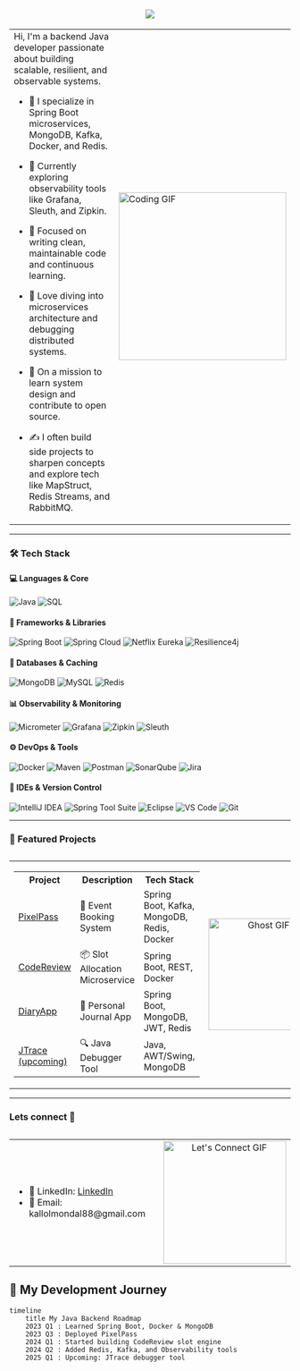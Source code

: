 <h1 align="center">
  <img src="https://readme-typing-svg.demolab.com?font=Fira+Code&size=28&pause=1000&color=F7F7F7&center=true&vCenter=true&width=600&lines=Hi%2C+Kallol+here+!!;" />
</h1>

<table>
  <tr>
    <td>
    Hi, I'm a backend Java developer passionate about building scalable, resilient, and observable systems.

- 🔭 I specialize in Spring Boot microservices, MongoDB, Kafka, Docker, and Redis.
- 🌱 Currently exploring observability tools like Grafana, Sleuth, and Zipkin.
- 🚀 Focused on writing clean, maintainable code and continuous learning.
- 💬 Love diving into microservices architecture and debugging distributed systems.
- 🧠 On a mission to learn system design and contribute to open source.
- ✍️ I often build side projects to sharpen concepts and explore tech like MapStruct, Redis Streams, and RabbitMQ.


    </td>
    <td>
      <img src="https://media2.giphy.com/media/v1.Y2lkPTc5MGI3NjExZmFxZW5xdnVpOWY2MzVieGgyc3E5ZXN0NWJ5cHptMTV3ZnFuM2oybiZlcD12MV9pbnRlcm5hbF9naWZfYnlfaWQmY3Q9Zw/g2jj9VAIBluIreVNsb/giphy.gif" width="300px" alt="Coding GIF" />
    </td>
  </tr>
</table>

---

### 🛠️ Tech Stack

#### 💻 Languages & Core  
![Java](https://img.shields.io/badge/Java-%23ED8B00.svg?style=for-the-badge&logo=java&logoColor=white)
![SQL](https://img.shields.io/badge/SQL-4479A1?style=for-the-badge&logo=mysql&logoColor=white)

#### 🚀 Frameworks & Libraries  
![Spring Boot](https://img.shields.io/badge/SpringBoot-6DB33F?style=for-the-badge&logo=springboot&logoColor=white)
![Spring Cloud](https://img.shields.io/badge/SpringCloud-6DB33F?style=for-the-badge&logo=spring&logoColor=white)
![Netflix Eureka](https://img.shields.io/badge/Eureka-FFCA28?style=for-the-badge&logo=netflix&logoColor=black)
![Resilience4j](https://img.shields.io/badge/Resilience4j-0A0A0A?style=for-the-badge&logoColor=white)

#### 💾 Databases & Caching  
![MongoDB](https://img.shields.io/badge/MongoDB-4EA94B?style=for-the-badge&logo=mongodb&logoColor=white)
![MySQL](https://img.shields.io/badge/MySQL-005C84?style=for-the-badge&logo=mysql&logoColor=white)
![Redis](https://img.shields.io/badge/Redis-D9281A?style=for-the-badge&logo=redis&logoColor=white)

#### 📊 Observability & Monitoring  
![Micrometer](https://img.shields.io/badge/Micrometer-008080?style=for-the-badge&logo=micrometer&logoColor=white)
![Grafana](https://img.shields.io/badge/Grafana-F46800?style=for-the-badge&logo=grafana&logoColor=white)
![Zipkin](https://img.shields.io/badge/Zipkin-000000?style=for-the-badge&logo=apache&logoColor=white)
![Sleuth](https://img.shields.io/badge/Spring%20Cloud%20Sleuth-6DB33F?style=for-the-badge&logo=spring&logoColor=white)

#### ⚙️ DevOps & Tools  
![Docker](https://img.shields.io/badge/Docker-2496ED?style=for-the-badge&logo=docker&logoColor=white)
![Maven](https://img.shields.io/badge/Maven-C71A36?style=for-the-badge&logo=apachemaven&logoColor=white)
![Postman](https://img.shields.io/badge/Postman-FF6C37?style=for-the-badge&logo=postman&logoColor=white)
![SonarQube](https://img.shields.io/badge/SonarQube-4E9BCD?style=for-the-badge&logo=sonarqube&logoColor=white)
![Jira](https://img.shields.io/badge/Jira-0052CC?style=for-the-badge&logo=jira&logoColor=white)

#### 🧠 IDEs & Version Control  
![IntelliJ IDEA](https://img.shields.io/badge/IntelliJIDEA-000000?style=for-the-badge&logo=intellijidea&logoColor=white)
![Spring Tool Suite](https://img.shields.io/badge/Spring%20STS-6DB33F?style=for-the-badge&logo=spring&logoColor=white)
![Eclipse](https://img.shields.io/badge/Eclipse-2C2255?style=for-the-badge&logo=eclipse&logoColor=white)
![VS Code](https://img.shields.io/badge/VSCode-007ACC?style=for-the-badge&logo=visualstudiocode&logoColor=white)
![Git](https://img.shields.io/badge/Git-F05032?style=for-the-badge&logo=git&logoColor=white)

---
### 🚀 Featured Projects
<h2 align="center"></h2>

<table>
  <tr>
    <td>

<!-- Project Table -->
  
<table>
  <tr>
    <th>Project</th>
    <th>Description</th>
    <th>Tech Stack</th>
  </tr>
  <tr>
    <td><a href="https://github.com/kallol193/PixelPass">PixelPass</a></td>
    <td>🎫 Event Booking System</td>
    <td>Spring Boot, Kafka, MongoDB, Redis, Docker</td>
  </tr>
  <tr>
    <td><a href="https://github.com/kallol193/codeReview">CodeReview</a></td>
    <td>📦 Slot Allocation Microservice</td>
    <td>Spring Boot, REST, Docker</td>
  </tr>
  <tr>
    <td><a href="https://github.com/kallol193/DiaryApp">DiaryApp</a></td>
    <td>📔 Personal Journal App</td>
    <td>Spring Boot, MongoDB, JWT, Redis</td>
  </tr>
  <tr>
    <td><a href="#">JTrace (upcoming)</a></td>
    <td>🔍 Java Debugger Tool</td>
    <td>Java, AWT/Swing, MongoDB</td>
  </tr>
</table>

  </td>
  <td align="center">
    <img src="https://media.giphy.com/media/v1.Y2lkPTc5MGI3NjExbnlyZzc5emx1d3doOGU3OWM1ZWc0ejZ3ZjM0NWRqMWx0a2t3MXNsdSZlcD12MV9naWZzX3NlYXJjaCZjdD1n/38niYp6E83GwM/giphy.gif" width="200px" alt="Ghost GIF" />
  </td>
</tr>
</table>

---
### Lets connect 🔗
<h2 align="center"></h2>

<table>
  <tr>
    <td>

<!-- Contact Info -->

<ul>
  <li>🔗 LinkedIn: <a href="https://www.linkedin.com/in/kallolm101/                                                     ">LinkedIn</a></li>
  <li>📧 Email: kallolmondal88@gmail.com</li>
</ul>

  </td>
  <td align="center">
    <img src="https://media0.giphy.com/media/v1.Y2lkPTc5MGI3NjExc3BqdzZjdmh1aGJnbW1ncWIybHZtNXluZGc3NXZhNDVpbTVkMjdpeSZlcD12MV9pbnRlcm5hbF9naWZfYnlfaWQmY3Q9Zw/fB1V3AmQ12tZfk2POa/giphy.gif" width="220px" alt="Let's Connect GIF" />
  </td>
</tr>
</table>

## 📅 My Development Journey

```mermaid
timeline
    title My Java Backend Roadmap
    2023 Q1 : Learned Spring Boot, Docker & MongoDB
    2023 Q3 : Deployed PixelPass
    2024 Q1 : Started building CodeReview slot engine
    2024 Q2 : Added Redis, Kafka, and Observability tools
    2025 Q1 : Upcoming: JTrace debugger tool


